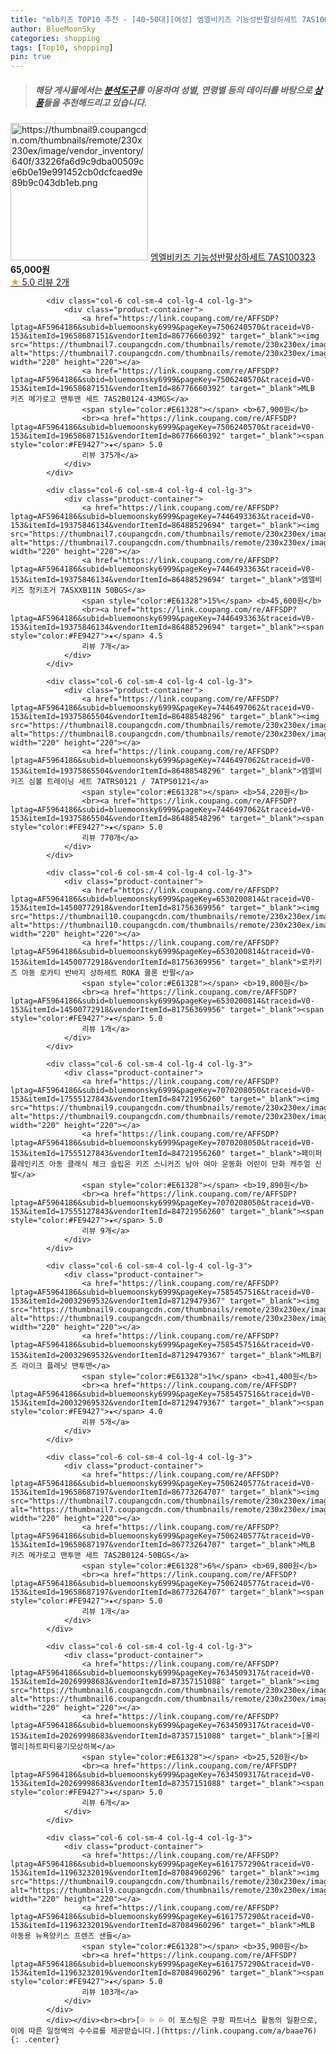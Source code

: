 ```yaml
---
title: "mlb키즈 TOP10 추천 - [40~50대][여성] 엠엘비키즈 기능성반팔상하세트 7AS100323"
author: BlueMoonSky
categories: shopping
tags: [Top10, shopping]
pin: true
---
```


> ##### 해당 게시물에서는 [**분석도구**](https://itemscout.io/)를 이용하여 **성별**, **연령별** 등의 데이터를 바탕으로 [**상품**](https://link.coupang.com/a/baae76)들을 추천해드리고 있습니다.
<div class="container"><div class="row">
            <div class="col-6 col-sm-4 col-lg-4 col-lg-3">
                <div class="product-container">
                    <a href="https://link.coupang.com/re/AFFSDP?lptag=AF5964186&subid=bluemoonsky6999&pageKey=7446498193&traceid=V0-153&itemId=19375871526&vendorItemId=86488554508" target="_blank"><img src="https://thumbnail9.coupangcdn.com/thumbnails/remote/230x230ex/image/vendor_inventory/640f/33226fa6d9c9dba00509ce6b0e19e991452cb0dcfcaed9e89b9c043db1eb.png" alt="https://thumbnail9.coupangcdn.com/thumbnails/remote/230x230ex/image/vendor_inventory/640f/33226fa6d9c9dba00509ce6b0e19e991452cb0dcfcaed9e89b9c043db1eb.png" width="220" height="220"></a>
                    <a href="https://link.coupang.com/re/AFFSDP?lptag=AF5964186&subid=bluemoonsky6999&pageKey=7446498193&traceid=V0-153&itemId=19375871526&vendorItemId=86488554508" target="_blank">엠엘비키즈 기능성반팔상하세트 7AS100323</a>
                    <span style="color:#E61328"></span> <b>65,000원</b>
                    <br><a href="https://link.coupang.com/re/AFFSDP?lptag=AF5964186&subid=bluemoonsky6999&pageKey=7446498193&traceid=V0-153&itemId=19375871526&vendorItemId=86488554508" target="_blank"><span style="color:#FE9427">★</span> 5.0
                    리뷰 2개</a>
                </div>
            </div>
            
            <div class="col-6 col-sm-4 col-lg-4 col-lg-3">
                <div class="product-container">
                    <a href="https://link.coupang.com/re/AFFSDP?lptag=AF5964186&subid=bluemoonsky6999&pageKey=7506240570&traceid=V0-153&itemId=19658687151&vendorItemId=86776660392" target="_blank"><img src="https://thumbnail7.coupangcdn.com/thumbnails/remote/230x230ex/image/vendor_inventory/2262/8dc275eea015416c1eab25480979f18400c55fa5d39ef2457f0a8513192e.jpg" alt="https://thumbnail7.coupangcdn.com/thumbnails/remote/230x230ex/image/vendor_inventory/2262/8dc275eea015416c1eab25480979f18400c55fa5d39ef2457f0a8513192e.jpg" width="220" height="220"></a>
                    <a href="https://link.coupang.com/re/AFFSDP?lptag=AF5964186&subid=bluemoonsky6999&pageKey=7506240570&traceid=V0-153&itemId=19658687151&vendorItemId=86776660392" target="_blank">MLB 키즈 메가로고 맨투맨 세트 7AS2B0124-43MGS</a>
                    <span style="color:#E61328"></span> <b>67,900원</b>
                    <br><a href="https://link.coupang.com/re/AFFSDP?lptag=AF5964186&subid=bluemoonsky6999&pageKey=7506240570&traceid=V0-153&itemId=19658687151&vendorItemId=86776660392" target="_blank"><span style="color:#FE9427">★</span> 5.0
                    리뷰 375개</a>
                </div>
            </div>
            
            <div class="col-6 col-sm-4 col-lg-4 col-lg-3">
                <div class="product-container">
                    <a href="https://link.coupang.com/re/AFFSDP?lptag=AF5964186&subid=bluemoonsky6999&pageKey=7446493363&traceid=V0-153&itemId=19375846134&vendorItemId=86488529694" target="_blank"><img src="https://thumbnail7.coupangcdn.com/thumbnails/remote/230x230ex/image/vendor_inventory/5099/637e0f70bd67892c92b9466366fdd9fe85f75503b2bb65ddf709c5c7fa43.png" alt="https://thumbnail7.coupangcdn.com/thumbnails/remote/230x230ex/image/vendor_inventory/5099/637e0f70bd67892c92b9466366fdd9fe85f75503b2bb65ddf709c5c7fa43.png" width="220" height="220"></a>
                    <a href="https://link.coupang.com/re/AFFSDP?lptag=AF5964186&subid=bluemoonsky6999&pageKey=7446493363&traceid=V0-153&itemId=19375846134&vendorItemId=86488529694" target="_blank">엠엘비키즈 청키조거 7ASXXB11N 50BGS</a>
                    <span style="color:#E61328">15%</span> <b>45,600원</b>
                    <br><a href="https://link.coupang.com/re/AFFSDP?lptag=AF5964186&subid=bluemoonsky6999&pageKey=7446493363&traceid=V0-153&itemId=19375846134&vendorItemId=86488529694" target="_blank"><span style="color:#FE9427">★</span> 4.5
                    리뷰 7개</a>
                </div>
            </div>
            
            <div class="col-6 col-sm-4 col-lg-4 col-lg-3">
                <div class="product-container">
                    <a href="https://link.coupang.com/re/AFFSDP?lptag=AF5964186&subid=bluemoonsky6999&pageKey=7446497062&traceid=V0-153&itemId=19375865504&vendorItemId=86488548296" target="_blank"><img src="https://thumbnail8.coupangcdn.com/thumbnails/remote/230x230ex/image/vendor_inventory/1594/adccc08f66baef9a624f8fed03159cd41b88b785b42ea5903e807695514a.png" alt="https://thumbnail8.coupangcdn.com/thumbnails/remote/230x230ex/image/vendor_inventory/1594/adccc08f66baef9a624f8fed03159cd41b88b785b42ea5903e807695514a.png" width="220" height="220"></a>
                    <a href="https://link.coupang.com/re/AFFSDP?lptag=AF5964186&subid=bluemoonsky6999&pageKey=7446497062&traceid=V0-153&itemId=19375865504&vendorItemId=86488548296" target="_blank">엠엘비키즈 심볼 트레이닝 세트 7ATRS0121 / 7ATPS0121</a>
                    <span style="color:#E61328"></span> <b>54,220원</b>
                    <br><a href="https://link.coupang.com/re/AFFSDP?lptag=AF5964186&subid=bluemoonsky6999&pageKey=7446497062&traceid=V0-153&itemId=19375865504&vendorItemId=86488548296" target="_blank"><span style="color:#FE9427">★</span> 5.0
                    리뷰 770개</a>
                </div>
            </div>
            
            <div class="col-6 col-sm-4 col-lg-4 col-lg-3">
                <div class="product-container">
                    <a href="https://link.coupang.com/re/AFFSDP?lptag=AF5964186&subid=bluemoonsky6999&pageKey=6530200814&traceid=V0-153&itemId=14500772918&vendorItemId=81756369956" target="_blank"><img src="https://thumbnail10.coupangcdn.com/thumbnails/remote/230x230ex/image/vendor_inventory/70f4/9d4bdb9ec77b2f0c92e94266bc298d69928220d770e8adaf16c85f214889.jpg" alt="https://thumbnail10.coupangcdn.com/thumbnails/remote/230x230ex/image/vendor_inventory/70f4/9d4bdb9ec77b2f0c92e94266bc298d69928220d770e8adaf16c85f214889.jpg" width="220" height="220"></a>
                    <a href="https://link.coupang.com/re/AFFSDP?lptag=AF5964186&subid=bluemoonsky6999&pageKey=6530200814&traceid=V0-153&itemId=14500772918&vendorItemId=81756369956" target="_blank">로카키즈 아동 로카티 반바지 상하세트 ROKA 쿨론 반팔</a>
                    <span style="color:#E61328"></span> <b>19,800원</b>
                    <br><a href="https://link.coupang.com/re/AFFSDP?lptag=AF5964186&subid=bluemoonsky6999&pageKey=6530200814&traceid=V0-153&itemId=14500772918&vendorItemId=81756369956" target="_blank"><span style="color:#FE9427">★</span> 5.0
                    리뷰 1개</a>
                </div>
            </div>
            
            <div class="col-6 col-sm-4 col-lg-4 col-lg-3">
                <div class="product-container">
                    <a href="https://link.coupang.com/re/AFFSDP?lptag=AF5964186&subid=bluemoonsky6999&pageKey=7070208050&traceid=V0-153&itemId=17555127843&vendorItemId=84721956260" target="_blank"><img src="https://thumbnail9.coupangcdn.com/thumbnails/remote/230x230ex/image/vendor_inventory/a561/92cafdee34655758cc915e480aada67d2bb3f02e0d89f38ad9df819d43c8.jpg" alt="https://thumbnail9.coupangcdn.com/thumbnails/remote/230x230ex/image/vendor_inventory/a561/92cafdee34655758cc915e480aada67d2bb3f02e0d89f38ad9df819d43c8.jpg" width="220" height="220"></a>
                    <a href="https://link.coupang.com/re/AFFSDP?lptag=AF5964186&subid=bluemoonsky6999&pageKey=7070208050&traceid=V0-153&itemId=17555127843&vendorItemId=84721956260" target="_blank">페이퍼플레인키즈 아동 클래식 체크 슬립온 키즈 스니커즈 남아 여아 운동화 어린이 단화 캐주얼 신발</a>
                    <span style="color:#E61328"></span> <b>19,890원</b>
                    <br><a href="https://link.coupang.com/re/AFFSDP?lptag=AF5964186&subid=bluemoonsky6999&pageKey=7070208050&traceid=V0-153&itemId=17555127843&vendorItemId=84721956260" target="_blank"><span style="color:#FE9427">★</span> 5.0
                    리뷰 9개</a>
                </div>
            </div>
            
            <div class="col-6 col-sm-4 col-lg-4 col-lg-3">
                <div class="product-container">
                    <a href="https://link.coupang.com/re/AFFSDP?lptag=AF5964186&subid=bluemoonsky6999&pageKey=7585457516&traceid=V0-153&itemId=20032969532&vendorItemId=87129479367" target="_blank"><img src="https://thumbnail9.coupangcdn.com/thumbnails/remote/230x230ex/image/vendor_inventory/dd18/f29b5a86d78991c57ce8ae67c42757b50e637323967cfd879e931740984e.png" alt="https://thumbnail9.coupangcdn.com/thumbnails/remote/230x230ex/image/vendor_inventory/dd18/f29b5a86d78991c57ce8ae67c42757b50e637323967cfd879e931740984e.png" width="220" height="220"></a>
                    <a href="https://link.coupang.com/re/AFFSDP?lptag=AF5964186&subid=bluemoonsky6999&pageKey=7585457516&traceid=V0-153&itemId=20032969532&vendorItemId=87129479367" target="_blank">MLB키즈 라이크 플래닛 맨투맨</a>
                    <span style="color:#E61328">1%</span> <b>41,400원</b>
                    <br><a href="https://link.coupang.com/re/AFFSDP?lptag=AF5964186&subid=bluemoonsky6999&pageKey=7585457516&traceid=V0-153&itemId=20032969532&vendorItemId=87129479367" target="_blank"><span style="color:#FE9427">★</span> 4.0
                    리뷰 5개</a>
                </div>
            </div>
            
            <div class="col-6 col-sm-4 col-lg-4 col-lg-3">
                <div class="product-container">
                    <a href="https://link.coupang.com/re/AFFSDP?lptag=AF5964186&subid=bluemoonsky6999&pageKey=7506240577&traceid=V0-153&itemId=19658687197&vendorItemId=86773264707" target="_blank"><img src="https://thumbnail7.coupangcdn.com/thumbnails/remote/230x230ex/image/vendor_inventory/6996/0f04131aefa472c3008ce486b8994eb8bb0c901cf1ed19293a81ce01b81c.jpg" alt="https://thumbnail7.coupangcdn.com/thumbnails/remote/230x230ex/image/vendor_inventory/6996/0f04131aefa472c3008ce486b8994eb8bb0c901cf1ed19293a81ce01b81c.jpg" width="220" height="220"></a>
                    <a href="https://link.coupang.com/re/AFFSDP?lptag=AF5964186&subid=bluemoonsky6999&pageKey=7506240577&traceid=V0-153&itemId=19658687197&vendorItemId=86773264707" target="_blank">MLB 키즈 메가로고 맨투맨 세트 7AS2B0124-50BGS</a>
                    <span style="color:#E61328">6%</span> <b>69,800원</b>
                    <br><a href="https://link.coupang.com/re/AFFSDP?lptag=AF5964186&subid=bluemoonsky6999&pageKey=7506240577&traceid=V0-153&itemId=19658687197&vendorItemId=86773264707" target="_blank"><span style="color:#FE9427">★</span> 5.0
                    리뷰 1개</a>
                </div>
            </div>
            
            <div class="col-6 col-sm-4 col-lg-4 col-lg-3">
                <div class="product-container">
                    <a href="https://link.coupang.com/re/AFFSDP?lptag=AF5964186&subid=bluemoonsky6999&pageKey=7634509317&traceid=V0-153&itemId=20269998683&vendorItemId=87357151088" target="_blank"><img src="https://thumbnail6.coupangcdn.com/thumbnails/remote/230x230ex/image/vendor_inventory/68e7/0a483edc2e5f4b75c02956585f663fe780807d79307a51f47fe1dd8ccc68.jpg" alt="https://thumbnail6.coupangcdn.com/thumbnails/remote/230x230ex/image/vendor_inventory/68e7/0a483edc2e5f4b75c02956585f663fe780807d79307a51f47fe1dd8ccc68.jpg" width="220" height="220"></a>
                    <a href="https://link.coupang.com/re/AFFSDP?lptag=AF5964186&subid=bluemoonsky6999&pageKey=7634509317&traceid=V0-153&itemId=20269998683&vendorItemId=87357151088" target="_blank">[몰리멜리]하트파티융기모상하복</a>
                    <span style="color:#E61328"></span> <b>25,520원</b>
                    <br><a href="https://link.coupang.com/re/AFFSDP?lptag=AF5964186&subid=bluemoonsky6999&pageKey=7634509317&traceid=V0-153&itemId=20269998683&vendorItemId=87357151088" target="_blank"><span style="color:#FE9427">★</span> 5.0
                    리뷰 6개</a>
                </div>
            </div>
            
            <div class="col-6 col-sm-4 col-lg-4 col-lg-3">
                <div class="product-container">
                    <a href="https://link.coupang.com/re/AFFSDP?lptag=AF5964186&subid=bluemoonsky6999&pageKey=6161757290&traceid=V0-153&itemId=11963232019&vendorItemId=87084960296" target="_blank"><img src="https://thumbnail9.coupangcdn.com/thumbnails/remote/230x230ex/image/vendor_inventory/474b/1e031edf7083214b0c79eff5f79972ee5a58452aab60aed0586dbd4e85b6.jpg" alt="https://thumbnail9.coupangcdn.com/thumbnails/remote/230x230ex/image/vendor_inventory/474b/1e031edf7083214b0c79eff5f79972ee5a58452aab60aed0586dbd4e85b6.jpg" width="220" height="220"></a>
                    <a href="https://link.coupang.com/re/AFFSDP?lptag=AF5964186&subid=bluemoonsky6999&pageKey=6161757290&traceid=V0-153&itemId=11963232019&vendorItemId=87084960296" target="_blank">MLB 아동용 뉴욕양키스 프렌즈 샌들</a>
                    <span style="color:#E61328"></span> <b>35,900원</b>
                    <br><a href="https://link.coupang.com/re/AFFSDP?lptag=AF5964186&subid=bluemoonsky6999&pageKey=6161757290&traceid=V0-153&itemId=11963232019&vendorItemId=87084960296" target="_blank"><span style="color:#FE9427">★</span> 5.0
                    리뷰 103개</a>
                </div>
            </div>
            </div></div><br><br>[💦 💦 💦 이 포스팅은 쿠팡 파트너스 활동의 일환으로, 이에 따른 일정액의 수수료를 제공받습니다.](https://link.coupang.com/a/baae76){: .center}